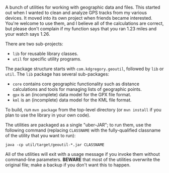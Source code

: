 A bunch of utilities for working with geographic data and files. This started out
when I wanted to clean and analyze GPS tracks from my various devices. It moved
into its own project when friends became interested. You're welcome to use them,
and I believe all of the calculations are correct, but please don't complain if
my function says that you ran 1.23 miles and your watch says 1.26.

There are two sub-projects:

* `lib` for reusable library classes.
* `util` for specific utility programs.

The package structure starts with `com.kdgregory.geoutil`, followed by `lib` or
`util`. The `lib` package has several sub-packages:

* `core` contains core geographic functionality such as distance calculations and
  tools for managing lists of geographic points.
* `gpx` is an (incomplete) data model for the GPX file format.
* `kml` is an (incomplete) data model for the KML file format.

To build, run `mvn package` from the top-level directory (or `mvn install` if you
plan to use the library in your own code).

The utilities are packaged as a single "uber-JAR"; to run them, use the following
command (replacing `CLASSNAME` with the fully-qualified classname of the utility
that you want to run):

```
java -cp util/target/geoutil-*.jar CLASSNAME
```

All of the utilities will exit with a usage message if you invoke them without
command-line parameters. **BEWARE** that most of the utilities overwrite the
original file; make a backup if you don't want this to happen.
